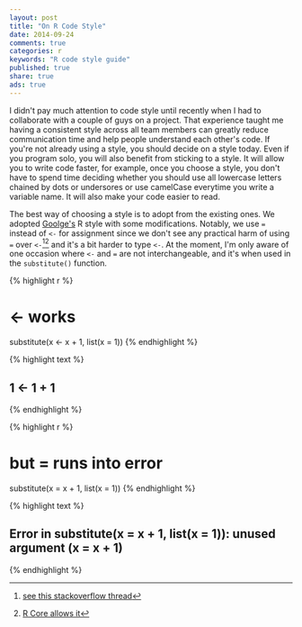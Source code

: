 ```yaml
---
layout: post
title: "On R Code Style"
date: 2014-09-24 
comments: true
categories: r
keywords: "R code style guide"
published: true
share: true
ads: true
---
```


I didn't pay much attention to code style until recently when I had to collaborate with a couple of guys on a project. That experience taught me having a consistent style across all team members can greatly reduce communication time and help people understand each other's code. If you're not already using a style, you should decide on a style today. Even if you program solo, you will also benefit from sticking to a style. It will allow you to write code faster, for example, once you choose a style, you don't have to spend time deciding whether you should use all lowercase letters chained by dots or undersores or use camelCase everytime you write a variable name. It will also make your code easier to read. 

The best way of choosing a style is to adopt from the existing ones. We adopted [Goolge's](https://google.github.io/styleguide/Rguide.xml) R style with some modifications. Notably, we use `=` instead of `<-` for assignment since we don't see any practical harm of using `=` over `<-`[^1][^2] and it's a bit harder to type `<-`. At the moment, I'm only aware of one occasion where `<-` and `=` are not interchangeable, and it's when used in the `substitute()` function. 

{% highlight r %}
# <- works
substitute(x <- x + 1, list(x = 1))
{% endhighlight %}



{% highlight text %}
## 1 <- 1 + 1
{% endhighlight %}



{% highlight r %}
# but = runs into error
substitute(x = x + 1, list(x = 1))
{% endhighlight %}



{% highlight text %}
## Error in substitute(x = x + 1, list(x = 1)): unused argument (x = x + 1)
{% endhighlight %}


[^1]: [see this stackoverflow thread](https://stackoverflow.com/questions/1741820/assignment-operators-in-r-and)
[^2]: [R Core allows it](https://developer.r-project.org/equalAssign.html)
